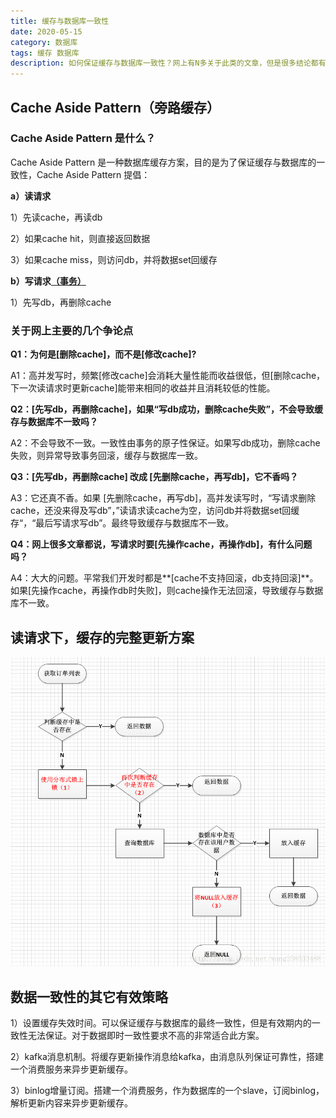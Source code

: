 ```yaml
---
title: 缓存与数据库一致性
date: 2020-05-15
category: 数据库
tags: 缓存 数据库
description: 如何保证缓存与数据库一致性？网上有N多关于此类的文章，但是很多结论都有误导性。本文总结了一套保证缓存与数据库一致性方案。对于大多数应用场景，不一定是最好的，但一定是最合适的。
---
```




## Cache Aside Pattern（旁路缓存）

### Cache Aside Pattern 是什么？

Cache Aside Pattern 是一种数据库缓存方案，目的是为了保证缓存与数据库的一致性，Cache Aside Pattern 提倡：

**a）读请求**

1）先读cache，再读db

2）如果cache hit，则直接返回数据

3）如果cache miss，则访问db，并将数据set回缓存

**b）写请求<u>（事务）</u>**

1）先写db，再删除cache

### 关于网上主要的几个争论点

**Q1：为何是[删除cache]，而不是[修改cache]?**

A1：高并发写时，频繁[修改cache]会消耗大量性能而收益很低，但[删除cache，下一次读请求时更新cache]能带来相同的收益并且消耗较低的性能。

**Q2：[先写db，再删除cache]，如果“写db成功，删除cache失败”，不会导致缓存与数据库不一致吗？**

A2：不会导致不一致。一致性由事务的原子性保证。如果写db成功，删除cache失败，则异常导致事务回滚，缓存与数据库一致。

**Q3：[先写db，再删除cache] 改成 [先删除cache，再写db]，它不香吗？**

A3：它还真不香。如果 [先删除cache，再写db]，高并发读写时，“写请求删除cache，还没来得及写db”，”读请求读cache为空，访问db并将数据set回缓存“，“最后写请求写db”。最终导致缓存与数据库不一致。

**Q4：网上很多文章都说，写请求时要[先操作cache，再操作db]，有什么问题吗？**

A4：大大的问题。平常我们开发时都是**[cache不支持回滚，db支持回滚]**。如果[先操作cache，再操作db时失败]，则cache操作无法回滚，导致缓存与数据库不一致。

## 读请求下，缓存的完整更新方案

<img src="/assets/posts/update_cache.png" alt="update_cache"  />

## 数据一致性的其它有效策略

1）设置缓存失效时间。可以保证缓存与数据库的最终一致性，但是有效期内的一致性无法保证。对于数据即时一致性要求不高的非常适合此方案。

2）kafka消息机制。将缓存更新操作消息给kafka，由消息队列保证可靠性，搭建一个消费服务来异步更新缓存。

3）binlog增量订阅。搭建一个消费服务，作为数据库的一个slave，订阅binlog，解析更新内容来异步更新缓存。